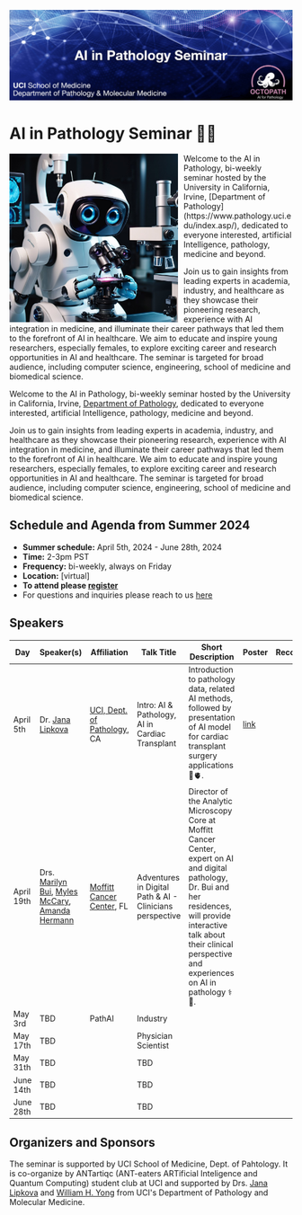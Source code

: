 ![This is an alt text.](/data/SeminarHeader.jpg "This is a sample image.")

# AI in Pathology Seminar 🔬🧬


<div>
    <img src="data/seminar_logo.jpg" alt="Image" style="float: left; margin-right: 10px;" width='300'/>
    <p>Welcome to the AI in Pathology, bi-weekly seminar hosted by the University in California, Irvine, [Department of Pathology](https://www.pathology.uci.edu/index.asp/), dedicated to everyone interested, artificial Intelligence, pathology, medicine and beyond.

Join us to gain insights from leading experts in academia, industry, and healthcare as they showcase their pioneering research, experience with AI integration in medicine, and illuminate their career pathways that led them to the forefront of AI in healthcare. We aim to educate and inspire young researchers, especially females, to explore exciting career and research opportunities in AI and healthcare. The seminar is targeted for broad audience, including computer science, engineering, school of medicine and biomedical science.</p>
</div>

Welcome to the AI in Pathology, bi-weekly seminar hosted by the University in California, Irvine, [Department of Pathology](https://www.pathology.uci.edu/index.asp/), dedicated to everyone interested, artificial Intelligence, pathology, medicine and beyond.  

Join us to gain insights from leading experts in academia, industry, and healthcare as they showcase their pioneering research, experience with AI integration in medicine, and illuminate their career pathways that led them to the forefront of AI in healthcare. We aim to educate and inspire young researchers, especially females, to explore exciting career and research opportunities in AI and healthcare. The seminar is targeted for broad audience, including computer science, engineering, school of medicine and biomedical science.


## Schedule and Agenda from Summer 2024

* **Summer schedule:** April 5th, 2024 - June 28th, 2024
* **Time:** 2-3pm PST 
* **Frequency:** bi-weekly, always on Friday
* **Location:** [virtual]
* **To attend please [register](https://forms.gle/AFxvbwgS7JeCKuGn8)**
* For questions and inquiries please reach to us [here](mailto:antartiqcpath@gmail.com)


## Speakers
| Day | Speaker(s) | Affiliation | Talk Title | Short Description | Poster | Recording |
| ------ | ------ | ------ | ------ | ------ | ------ | ------ |
| April 5th   |  Dr. [Jana Lipkova](http://octopath.org/jana.html) | [UCI, Dept. of Pathology](https://www.pathology.uci.edu/), CA| Intro: AI & Pathology, AI in Cardiac Transplant | Introduction to pathology data, related AI methods, followed by presentation of AI model for cardiac transplant surgery applications 🔬🫀. | [link](link) | 
| April 19th  | Drs. [Marilyn Bui](https://www.moffitt.org/providers/marilyn-bui/), [Myles McCary](https://www.linkedin.com/in/mylesmccrary/), [Amanda Hermann](https://twitter.com/HerrPath)  | [Moffitt Cancer Center](https://www.moffitt.org/), FL | Adventures in Digital Path & AI - Clinicians perspective| Director of the Analytic Microscopy Core at Moffitt Cancer Center, expert on AI and digital pathology, Dr. Bui and her residences, will provide interactive talk about their clinical perspective and experiences on AI in pathology ⚕️🎉.| | |
| May 3rd     | TBD   | PathAI | Industry |
| May 17th    | TBD   |  | Physician Scientist|
| May 31th    | TBD   | |TBD |
| June 14th   | TBD   | | TBD |
| June 28th   | TBD   | | TBD |




## Organizers and Sponsors
The seminar is supported by UCI School of Medicine, Dept. of Pahtology. It is co-organize by ANTartiqc (ANT-eaters ARTificial Inteligence and Quantum Computing) student club at UCI and supported by Drs. [Jana Lipkova](http://octopath.org/jana.html) and [William H. Yong](https://faculty.sites.uci.edu/whyonglab/about-dr-yong/) from UCI's Department of Pathology and Molecular Medicine.

